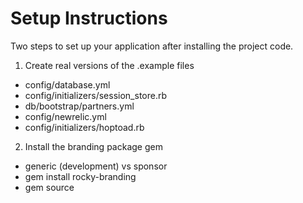 # Setup Instructions

Two steps to set up your application after installing the project code.

1. Create real versions of the .example files

  * config/database.yml
  * config/initializers/session\_store.rb
  * db/bootstrap/partners.yml
  * config/newrelic.yml
  * config/initializers/hoptoad.rb

2. Install the branding package gem

  * generic (development) vs sponsor
  * gem install rocky-branding
  * gem source
